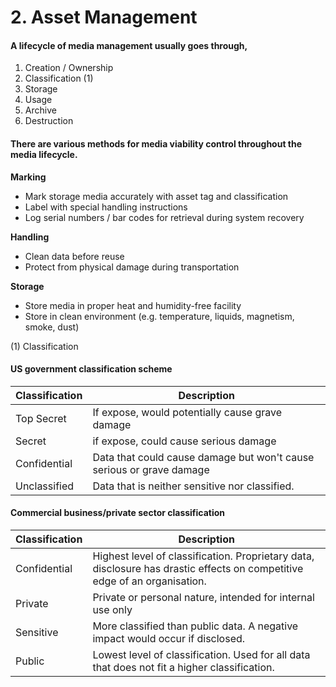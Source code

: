 # 2. Asset Management

#### A lifecycle of media management usually goes through,

1. Creation / Ownership
2. Classification (1)
3. Storage
4. Usage
5. Archive
6. Destruction

#### There are various methods for media viability control throughout the media lifecycle.

**Marking**

* Mark storage media accurately with asset tag and classification
* Label with special handling instructions
* Log serial numbers / bar codes for retrieval during system recovery

**Handling**

* Clean data before reuse
* Protect from physical damage during transportation

**Storage**

* Store media in proper heat and humidity-free facility
* Store in clean environment (e.g. temperature, liquids, magnetism, smoke, dust)



(1) Classification

#### US government classification scheme

| Classification | Description                                                          |
| -------------- | -------------------------------------------------------------------- |
| Top Secret     | If expose, would potentially cause grave damage                      |
| Secret         | if expose, could cause serious damage                                |
| Confidential   | Data that could cause damage but won't cause serious or grave damage |
| Unclassified   | Data that is neither sensitive nor classified.                       |



#### Commercial business/private sector classification

| Classification | Description                                                                                                               |
| -------------- | ------------------------------------------------------------------------------------------------------------------------- |
| Confidential   | Highest level of classification. Proprietary data, disclosure has drastic effects on competitive edge of an organisation. |
| Private        | Private or personal nature, intended for internal use only                                                                |
| Sensitive      | More classified than public data. A negative impact would occur if disclosed.                                             |
| Public         | Lowest level of classification. Used for all data that does not fit a higher classification.                              |
